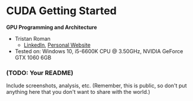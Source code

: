 CUDA Getting Started
====================

**GPU Programming and Architecture**

* Tristan Roman
  * [LinkedIn](https://www.linkedin.com/in/tristan-roman/), [Personal Website](https://tristanash2000.wixsite.com/portfolio)
* Tested on: Windows 10, i5-6600K CPU @ 3.50GHz, NVIDIA GeForce GTX 1060 6GB

### (TODO: Your README)

Include screenshots, analysis, etc. (Remember, this is public, so don't put
anything here that you don't want to share with the world.)

